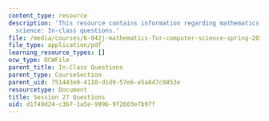 ```yaml
---
content_type: resource
description: 'This resource contains information regarding mathematics for computer
  science: In-class questions.'
file: /media/courses/6-042j-mathematics-for-computer-science-spring-2015/d1f49d24c3b71a5e999b9f2603e7b97f_MIT6_042JS15_cp27.pdf
file_type: application/pdf
learning_resource_types: []
ocw_type: OCWFile
parent_title: In-Class Questions
parent_type: CourseSection
parent_uid: 751443e0-4110-d1d9-57e6-e5a847c9853e
resourcetype: Document
title: Session 27 Questions
uid: d1f49d24-c3b7-1a5e-999b-9f2603e7b97f
---
```

